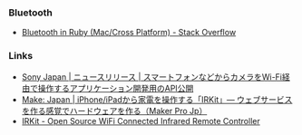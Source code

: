 ### Bluetooth

- [Bluetooth in Ruby (Mac/Cross Platform) - Stack Overflow](http://stackoverflow.com/questions/1662915/bluetooth-in-ruby-mac-cross-platform)

### Links

- [Sony Japan | ニュースリリース | スマートフォンなどからカメラをWi-Fi経由で操作するアプリケーション開発用のAPI公開](http://www.sony.co.jp/SonyInfo/News/Press/201309/13-109/index.html)
- [Make: Japan | iPhone/iPadから家電を操作する「IRKit」— ウェブサービスを作る感覚でハードウェアを作る（Maker Pro Jp）](http://makezine.jp/blog/2014/07/irkit.html)
- [IRKit - Open Source WiFi Connected Infrared Remote Controller](http://getirkit.com/)